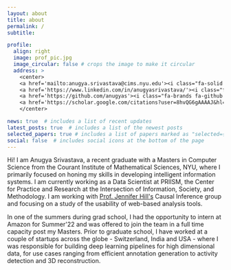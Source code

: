 ```yaml
---
layout: about
title: about
permalink: /
subtitle: 

profile:
  align: right
  image: prof_pic.jpg
  image_circular: false # crops the image to make it circular
  address: >
    <center>
    <a href='mailto:anugya.srivastava@cims.nyu.edu'><i class="fa-solid fa-envelope fa-xl"></i></a>
    <a href='https://www.linkedin.com/in/anugyasrivastava/'><i class="fa-brands fa-linkedin fa-xl"></i></a>&nbsp;
    <a href='https://github.com/anugyas'><i class="fa-brands fa-github fa-xl"></i></a>&nbsp;
    <a href='https://scholar.google.com/citations?user=8hvQG6gAAAAJ&hl=en'><i class="ai ai-google-scholar ai-2x" style="vertical-align: bottom;"></i></a>&nbsp;
    </center>

news: true  # includes a list of recent updates
latest_posts: true  # includes a list of the newest posts
selected_papers: true # includes a list of papers marked as "selected={true}"
social: false  # includes social icons at the bottom of the page
---
```


Hi! I am Anugya Srivastava, a recent graduate with a Masters in Computer Science from the Courant Institute of Mathematical Sciences, NYU, where I primarily focused on honing my skills in developing intelligent information systems. I am currently working as a Data Scientist at PRIISM, the Center for Practice and Research at the Intersection of Information, Society, and Methodology. I am working with [Prof. Jennifer Hill's](https://steinhardt.nyu.edu/people/jennifer-hill) Causal Inference group and focusing on a study of the usability of web-based analysis tools.

In one of the summers during grad school, I had the opportunity to intern at Amazon for Summer'22 and was offered to join the team in a full time capacity post my Masters. Prior to graduate school, I have worked at a couple of startups across the globe - Switzerland, India and USA - where I was responsible for building deep learning pipelines for high dimensional data, for use cases ranging from efficient annotation generation to activity detection and 3D reconstruction.